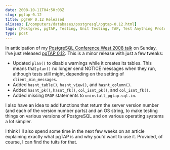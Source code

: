```yaml
--- 
date: 2008-10-11T04:50:03Z
slug: pgtap-0.12
title: pgTAP 0.12 Released
aliases: [/computers/databases/postgresql/pgtap-0.12.html]
tags: [Postgres, pgTAP, Testing, Unit Testing, TAP, Test Anything Protocol]
type: post
---
```


In anticipation of my [PostgreSQL Conference West 2008 talk] on Sunday, I've
just released [pgTAP 0.12]. This is a minor release with just a few tweaks:

-   Updated `plan()` to disable warnings while it creates its tables. This means
    that `plan()` no longer send NOTICE messages when they run, although tests
    still might, depending on the setting of `client_min_messages`.
-   Added `hasnt_table()`, `hasnt_view()`, and `hasnt_column()`.
-   Added `hasnt_pk()`, `hasnt_fk()`, `col_isnt_pk()`, and `col_isnt_fk()`.
-   Added missing `DROP` statements to `uninstall_pgtap.sql.in`.

I also have an idea to add functions that return the server version number (and
each of the version number parts) and an OS string, to make testing things on
various versions of PostgreSQL and on various operating systems a lot simpler.

I think I'll also spend some time in the next few weeks on an article explaining
exactly what pgTAP is and why you'd want to use it. Provided, of course, I can
find the tuits for that.

  [PostgreSQL Conference West 2008 talk]:
    https://web.archive.org/web/20081120015713/http://www.postgresqlconference.org/west08/talks/
    "PostgreSQL Conference West 2008 Talks"
  [pgTAP 0.12]: https://github.com/theory/pgtap/releases/tag/rel-0.12
